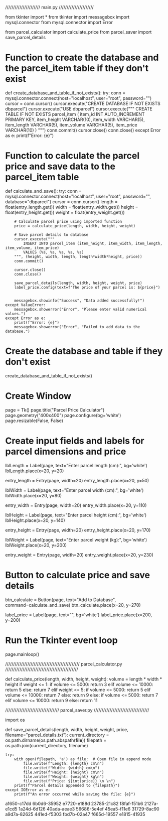 





























//////////////////////
main.py
//////////////////////

from tkinter import *
from tkinter import messagebox 
import mysql.connector
from mysql.connector import Error  

from parcel_calculator import calculate_price
from parcel_saver import save_parcel_details

# Function to create the database and the parcel_item table if they don't exist
def create_database_and_table_if_not_exists():
    try:
        conn = mysql.connector.connect(host="localhost", user="root", password="")
        cursor = conn.cursor()
        cursor.execute("CREATE DATABASE IF NOT EXISTS dbparcel")
        cursor.execute("USE dbparcel")
        cursor.execute("""
            CREATE TABLE IF NOT EXISTS parcel_item (
                item_id INT AUTO_INCREMENT PRIMARY KEY,
                item_height VARCHAR(10),
                item_width VARCHAR(5),
                item_length VARCHAR(5),
                item_volume VARCHAR(5),
                item_price VARCHAR(10)
            )
        """)
        conn.commit()
        cursor.close()
        conn.close()
    except Error as e:
        print(f"Error: {e}")

# Function to calculate the parcel price and save data to the parcel_item table
def calculate_and_save():
    try:
        conn = mysql.connector.connect(host="localhost", user="root", password="", database="dbparcel")
        cursor = conn.cursor()
        length = float(entry_length.get())
        width = float(entry_width.get())
        height = float(entry_height.get())
        weight = float(entry_weight.get())

        # Calculate parcel price using imported function
        price = calculate_price(length, width, height, weight)

        # Save parcel details to database
        cursor.execute("""
            INSERT INTO parcel_item (item_height, item_width, item_length, item_volume, item_price)
            VALUES (%s, %s, %s, %s, %s)
        """, (height, width, length, length*width*height, price))
        conn.commit()

        cursor.close()
        conn.close()

        save_parcel_details(length, width, height, weight, price)
        label_price.config(text=f"The price of your parcel is: ${price}")

        
        messagebox.showinfo("Success", "Data added successfully!")
    except ValueError:
        messagebox.showerror("Error", "Please enter valid numerical values.")
    except Error as e:
        print(f"Error: {e}")
        messagebox.showerror("Error", "Failed to add data to the database.")

# Create the database and table if they don't exist
create_database_and_table_if_not_exists()

# Create Window
page = Tk()
page.title("Parcel Price Calculator")
page.geometry("400x400")
page.configure(bg='white')
page.resizable(False, False)

# Create input fields and labels for parcel dimensions and price
lblLength = Label(page, text="Enter parcel length (cm):", bg='white')
lblLength.place(x=20, y=20)

entry_length = Entry(page, width=20)
entry_length.place(x=20, y=50)

lblWidth = Label(page, text="Enter parcel width (cm):", bg='white')
lblWidth.place(x=20, y=80)

entry_width = Entry(page, width=20)
entry_width.place(x=20, y=110)

lblHeight = Label(page, text="Enter parcel height (cm):", bg='white')
lblHeight.place(x=20, y=140)

entry_height = Entry(page, width=20)
entry_height.place(x=20, y=170)

lblWeight = Label(page, text="Enter parcel weight (kg):", bg='white')
lblWeight.place(x=20, y=200)

entry_weight = Entry(page, width=20)
entry_weight.place(x=20, y=230)

# Button to calculate price and save details
btn_calculate = Button(page, text="Add to Database", command=calculate_and_save)
btn_calculate.place(x=20, y=270)

label_price = Label(page, text="", bg='white')
label_price.place(x=200, y=200)

# Run the Tkinter event loop
page.mainloop()
























///////////////////////////////////////////////
parcel_calculator.py
//////////////////////////////////////////////

def calculate_price(length, width, height, weight):
    volume = length * width * height
    if weight <= 1:
        if volume <= 5000:
            return 3
        elif volume <= 10000:
            return 5
        else:
            return 7
    elif weight <= 5:
        if volume <= 5000:
            return 5
        elif volume <= 10000:
            return 7
        else:
            return 9
    else:
        if volume <= 5000:
            return 7
        elif volume <= 10000:
            return 9
        else:
            return 11

















//////////////////////////////////
parcel_saver.py
///////////////////////////////////

import os

def save_parcel_details(length, width, height, weight, price, filename="parcel_details.txt"):
    current_directory = os.path.dirname(os.path.abspath(__file__))
    filepath = os.path.join(current_directory, filename)
    
    try:
        with open(filepath, 'a') as file:  # Open file in append mode
            file.write(f"Length: {length} cm\n")
            file.write(f"Width: {width} cm\n")
            file.write(f"Height: {height} cm\n")
            file.write(f"Weight: {weight} kg\n")
            file.write(f"Price: ${int(price)} \n \n")
        print(f"Parcel details appended to {filepath}")
    except IOError as e:
        print(f"An error occurred while saving the file: {e}")









a1650-c17dd
6b0d6-35952
e7720-e188d
23785-21c82
f8faf-f51b6
2127a-e1cd5
1a24d-6d126
40ada-aeae3
56686-5e4ef
45ea5-f11e6
31729-8ac90
a9d7a-82625
441ed-f5303
fbd7b-02a47
f665d-19557
e1815-41935








